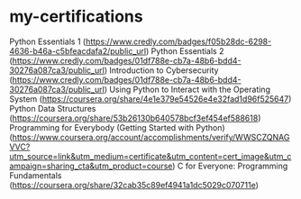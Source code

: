 # my-certifications
Python Essentials 1 (https://www.credly.com/badges/f05b28dc-6298-4636-b46a-c5bfeacdafa2/public_url)
Python Essentials 2 (https://www.credly.com/badges/01df788e-cb7a-48b6-bdd4-30276a087ca3/public_url)
Introduction to Cybersecurity (https://www.credly.com/badges/01df788e-cb7a-48b6-bdd4-30276a087ca3/public_url)
Using Python to Interact with the Operating System (https://coursera.org/share/4e1e379e54526e4e32fad1d96f525647)
Python Data Structures (https://coursera.org/share/53b26130b640578bcf3ef454ef588618)
Programming for Everybody (Getting Started with Python) (https://www.coursera.org/account/accomplishments/verify/WWSCZQNAGVVC?utm_source=link&utm_medium=certificate&utm_content=cert_image&utm_campaign=sharing_cta&utm_product=course)
C for Everyone: Programming Fundamentals (https://coursera.org/share/32cab35c89ef4941a1dc5029c070711e)
